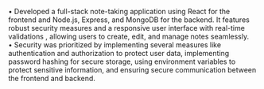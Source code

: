 • Developed a full-stack note-taking application using React for the frontend and Node.js, Express, and
MongoDB for the backend. It features robust security measures and a responsive user interface with
real-time validations , allowing users to create, edit, and manage notes seamlessly. <br />
• Security was prioritized by implementing several measures like authentication and authorization to
protect user data, implementing password hashing for secure storage, using environment variables to protect
sensitive information, and ensuring secure communication between the frontend and backend.

